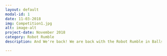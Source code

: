 ```yaml
---
layout: default
modal-id: 1
date: 11-03-2018
img: Competition1.jpg
alt: image-alt
project-date: November 2018
category: Robot Rumble
description: And We're back! We are back with the Robot Rumble in Ballston Spa, where we use our robot from last year's FIRST competition robot. During this rumble, we were able to teach some new members how the competition runs and what is expected of us. Each year, the Robot Rumble is a perfect way to get back into robotic mode, and to get ready for the exciting new season.

---
```

